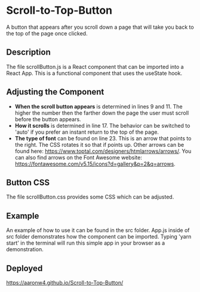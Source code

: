 # Scroll-to-Top-Button
A button that appears after you scroll down a page that will take you back to the top of the page once clicked.

## Description
The file scrollButton.js is a React component that can be imported into a React App. This is a functional component that uses the useState hook.

## Adjusting the Component
* **When the scroll button appears** is determined in lines 9 and 11. The higher the number then the farther down the page the user must scroll before the button appears.
* **How it scrolls** is determined in line 17. The behavior can be switched to 'auto' if you prefer an instant return to the top of the page.
* **The type of font** can be found on line 23. This is an arrow that points to the right. The CSS rotates it so that if points up. Other arrows can be found here: https://www.toptal.com/designers/htmlarrows/arrows/. You can also find arrows on the Font Awesome website: https://fontawesome.com/v5.15/icons?d=gallery&p=2&q=arrows.

## Button CSS
The file scrollButton.css provides some CSS which can be adjusted.

## Example
An example of how to use it can be found in the src folder. App.js inside of src folder demonstrates how the component can be imported. Typing 'yarn start' in the terminal will run this simple app in your browser as a demonstration.

## Deployed
 https://aaronw4.github.io/Scroll-to-Top-Button/